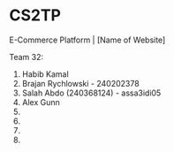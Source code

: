 # CS2TP
E-Commerce Platform | [Name of Website]

Team 32:
1. Habib Kamal
2. Brajan Rychlowski - 240202378
3. Salah Abdo (240368124) - assa3idi05
4. Alex Gunn
5.
6.
7.
8.
